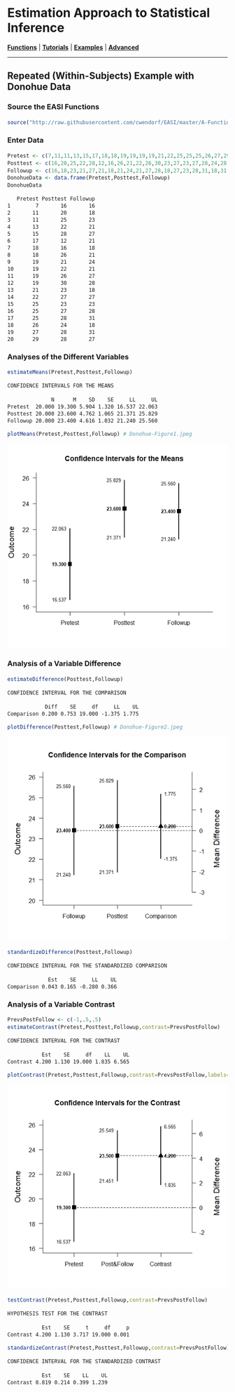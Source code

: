 # Estimation Approach to Statistical Inference

[**Functions**](../../A-Functions) | 
[**Tutorials**](../../B-Tutorials) | 
[**Examples**](../../C-Examples) | 
[**Advanced**](../../D-Advanced)

---

## Repeated (Within-Subjects) Example with Donohue Data

### Source the EASI Functions

```r
source("http://raw.githubusercontent.com/cwendorf/EASI/master/A-Functions/ALL-EASI-FUNCTIONS.R")
```

### Enter Data

```r
Pretest <- c(7,11,11,13,15,17,18,18,19,19,19,19,21,22,25,25,25,26,27,29)
Posttest <- c(16,20,25,22,28,12,16,26,21,22,26,30,23,27,23,27,28,24,28,28)
Followup <- c(16,18,23,21,27,21,18,21,24,21,27,28,18,27,23,28,31,18,31,27)
DonohueData <- data.frame(Pretest,Posttest,Followup)
DonohueData
```
```
   Pretest Posttest Followup
1        7       16       16
2       11       20       18
3       11       25       23
4       13       22       21
5       15       28       27
6       17       12       21
7       18       16       18
8       18       26       21
9       19       21       24
10      19       22       21
11      19       26       27
12      19       30       28
13      21       23       18
14      22       27       27
15      25       23       23
16      25       27       28
17      25       28       31
18      26       24       18
19      27       28       31
20      29       28       27
```

### Analyses of the Different Variables

```r
estimateMeans(Pretest,Posttest,Followup)
```
```
CONFIDENCE INTERVALS FOR THE MEANS

              N      M    SD    SE     LL     UL
Pretest  20.000 19.300 5.904 1.320 16.537 22.063
Posttest 20.000 23.600 4.762 1.065 21.371 25.829
Followup 20.000 23.400 4.616 1.032 21.240 25.560
```
```r
plotMeans(Pretest,Posttest,Followup) # Donohue-Figure1.jpeg
```
<kbd><img src="Donohue-Figure1.jpeg"></kbd>
 
### Analysis of a Variable Difference

```r
estimateDifference(Posttest,Followup)
```
```
CONFIDENCE INTERVAL FOR THE COMPARISON

            Diff    SE     df     LL    UL
Comparison 0.200 0.753 19.000 -1.375 1.775
```
```r
plotDifference(Posttest,Followup) # Donohue-Figure2.jpeg
```
<kbd><img src="Donohue-Figure2.jpeg"></kbd>
```r
standardizeDifference(Posttest,Followup)
```
```
CONFIDENCE INTERVAL FOR THE STANDARDIZED COMPARISON

             Est    SE     LL    UL
Comparison 0.043 0.165 -0.280 0.366
```

### Analysis of a Variable Contrast

```r
PrevsPostFollow <- c(-1,.5,.5)
estimateContrast(Pretest,Posttest,Followup,contrast=PrevsPostFollow)
```
```
CONFIDENCE INTERVAL FOR THE CONTRAST

           Est    SE     df    LL    UL
Contrast 4.200 1.130 19.000 1.835 6.565
```
```r
plotContrast(Pretest,Posttest,Followup,contrast=PrevsPostFollow,labels=c("Pretest","Post&Follow")) # Donohue-Figure3.jpeg
```
<kbd><img src="Donohue-Figure3.jpeg"></kbd>
```r
testContrast(Pretest,Posttest,Followup,contrast=PrevsPostFollow)
```
```
HYPOTHESIS TEST FOR THE CONTRAST

           Est    SE     t     df     p
Contrast 4.200 1.130 3.717 19.000 0.001
```
```r
standardizeContrast(Pretest,Posttest,Followup,contrast=PrevsPostFollow)
```
```
CONFIDENCE INTERVAL FOR THE STANDARDIZED CONTRAST

           Est    SE    LL    UL
Contrast 0.819 0.214 0.399 1.239
```
